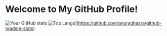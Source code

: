 # Welcome to My GitHub Profile!
![Your GitHub stats](https://github-readme-stats.vercel.app/api?username=TMZ-429&show_icons=true&theme=radical)
![Top Langs](https://github-readme-stats.vercel.app/api/top-langs/?username=TMZ-429&layout=compact&theme=radical)](https://github.com/anuraghazra/github-readme-stats)

<!--
**TMZ-429/TMZ-429** is a ✨ _special_ ✨ repository because its `README.md` (this file) appears on your GitHub profile.

Here are some ideas to get you started:

- 🔭 I’m currently working on ...
- 🌱 I’m currently learning ...
- 👯 I’m looking to collaborate on ...
- 🤔 I’m looking for help with ...
- 💬 Ask me about ...
- 📫 How to reach me: ...
- 😄 Pronouns: ...
- ⚡ Fun fact: ...
-->
